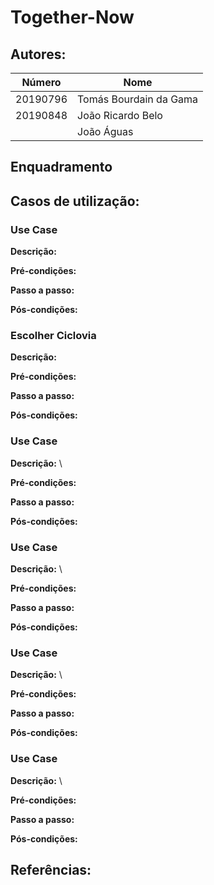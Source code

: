 # Together-Now

## Autores:

| Número | Nome |
|--------|------|
|  20190796  | Tomás Bourdain da Gama |
|  20190848  | João Ricardo Belo |
|   | João Águas |



## Enquadramento



## Casos de utilização: 

### Use Case
**Descrição:** 

**Pré-condições:**


**Passo a passo:**

**Pós-condições:**


### Escolher Ciclovia
**Descrição:** 


**Pré-condições:**


**Passo a passo:**


**Pós-condições:**



### Use Case
**Descrição:** \


**Pré-condições:**


**Passo a passo:**


**Pós-condições:**



### Use Case
**Descrição:** \


**Pré-condições:**


**Passo a passo:**



**Pós-condições:**



### Use Case
**Descrição:** \


**Pré-condições:**


**Passo a passo:**


**Pós-condições:**



### Use Case
**Descrição:** \


**Pré-condições:**


**Passo a passo:**


**Pós-condições:**


## Referências:

